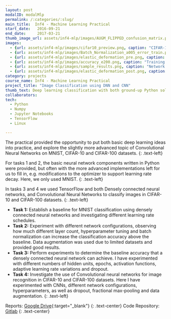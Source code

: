 ```yaml
---
layout: post
modalID: modalMlp
permalink: /:categories/:slug/
main_title:  Inf4 - Machine Learning Practical
start_date:   2016-09-21
end_date:     2017-03-21
thumb_image_url: assets/inf4-mlp/images/AUGM_FLIPPED_confusion_matrix.png
images:
  - {url: assets/inf4-mlp/images/cifar10_preview.png, caption: "CIFAR-10 classes with 10 examples of each", id: cifar10_preview}
  - {url: assets/inf4-mlp/images/Batch_Normalization_a005_error_train.png, caption: "Comparison of training errors for densely connected neural networks using batch normalization and different number of layers.", id: Batch_Normalization_a005_error_train}
  - {url: assets/inf4-mlp/images/elastic_deformation_pre.png, caption: "Examples of digits in the MNIST dataset before data augmentation is applied.", id: elastic_deformation_pre}
  - {url: assets/inf4-mlp/images/accuracy_e200.png, caption: "Training (blue) and validation accuracy (purple) of a densely connected neural network, training for 200 epochs, displayed in TensorBoard.", id: accuracy_e200}
  - {url: assets/inf4-mlp/images/sample_results.png, caption: "Network configuration and results file generated at the end of the run. Due to availability of numerous machines without GPUs, I ran numerous smaller training sessions instead of one large job. Output files like these served the purpose of conveying the results quickly.", id: sample_results}
  - {url: assets/inf4-mlp/images/elastic_deformation_post.png, caption: "Digits from MNIST dataset with elastic deformation applied to them, to generate additional training samples, as part of Data Augmentation.", id: elastic_deformation_post}
category: projects
course_name: Inf4 - Machine Learning Practical
project_title: "Image Classification using DNN and CNN"
thumb_text: Deep learning classification with both ground-up Python solution on MNIST, and TensorFlow on CIFAR.
collaborators:
tech:
  - Python
  - Numpy
  - Jupyter Notebooks
  - TensorFlow
  - Linux

---
```


The practical provided the opportunity to put both basic deep learning ideas into practice, and explore the slightly more advanced topic of Convolutional Neural Networks on MNIST, CIFAR-10 and CIFAR-100 datasets.
{: .text-left}

For tasks 1 and 2, the basic neural network components written in Python were provided, but often with the more advanced implementations left for us to fill in, e.g. modifications to the optimizer to support learning rate decay. Here, we only used MNIST.
{: .text-left}

In tasks 3 and 4 we used TensorFlow and both Densely connected neural networks, and  Convolutional Neural Networks to classify images in CIFAR-10 and CIFAR-100 datasets.
{: .text-left}

* **Task 1:** Establish a baseline for MNIST classification using densely connected neural networks and investigating different learning rate schedules.
* **Task 2:** Experiment with different network configurations, observing how much different layer count, hyperparameter tuning and batch normalization can increase the classification accuracy above the baseline. Data augmentation was used due to limited datasets and provided good results.
* **Task 3:** Perform experiments to determine the baseline accuracy that a densely connected neural network can achieve. I have experimented with different numbers of hidden units, epochs, activation functions, adaptive learning rate variations and dropout.
 * **Task 4:** Investigate the use of Convolutional neural networks for image recognition in CIFAR-10 and CIFAR-100 datasets. Here I have experimented with CNNs, different network configurations, hyperparameters, as well as dropout, fractional max-pooling and data augmentation.
{: .text-left}

Reports: [Google Drive](https://drive.google.com/open?id=1ivjc3oO2prNyn2vHfLZhiUSz4JXDk7lf){:target="_blank"}
{: .text-center}
Code Repository: [Gitlab](https://gitlab.com/LinasKo/Inf4-MLP)
{: .text-center}
